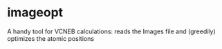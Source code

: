 # imageopt
A handy tool for VCNEB calculations: reads the Images file and (greedily) optimizes the atomic positions
